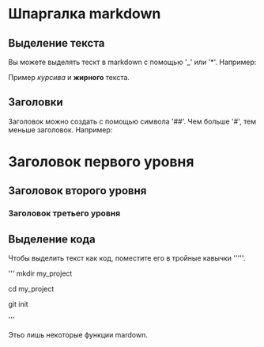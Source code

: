 # Шпаргалка markdown

## Выделение текста

Вы можете выделять тескт в markdown с помощью '_' или '*'. Например: 

Пример _курсива_ и **жирного** текста.

## Заголовки 

Заголовок можно создать с помощью символа '##'. Чем больше '#', тем меньше заголовок. Например:

# Заголовок первого уровня

## Заголовок второго уровня 

### Заголовок третьего уровня

## Выделение кода

Чтобы выделить текст как код, поместите его в тройные кавычки '''''.

'''
mkdir my_project

cd my_project

git init

'''

Этьо лишь некоторые функции mardown.
